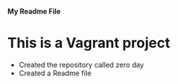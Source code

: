 **My Readme File**
# This is a Vagrant project
* Created the repository called zero day
* Created a Readme file
